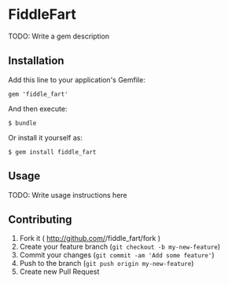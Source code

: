 # FiddleFart

TODO: Write a gem description

## Installation

Add this line to your application's Gemfile:

    gem 'fiddle_fart'

And then execute:

    $ bundle

Or install it yourself as:

    $ gem install fiddle_fart

## Usage

TODO: Write usage instructions here

## Contributing

1. Fork it ( http://github.com/<my-github-username>/fiddle_fart/fork )
2. Create your feature branch (`git checkout -b my-new-feature`)
3. Commit your changes (`git commit -am 'Add some feature'`)
4. Push to the branch (`git push origin my-new-feature`)
5. Create new Pull Request

